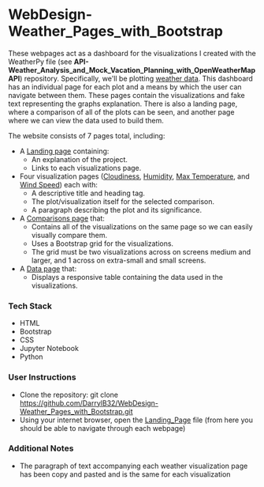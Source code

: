 
# WebDesign-Weather_Pages_with_Bootstrap
These webpages act as a dashboard for the visualizations I created with the WeatherPy file (see **API-Weather_Analysis_and_Mock_Vacation_Planning_with_OpenWeatherMapAPI**) repository.  Specifically, we'll be plotting [weather data](Resources/cities.csv).
This dashboard has an individual page for each plot and a means by which the user can navigate between them. These pages contain the visualizations and fake text representing the graphs explanation. There is also a landing page, where a comparison of all of the plots can be seen, and another page where we can view the data used to build them.

The website consists of 7 pages total, including:
* A [Landing page](Landing_Page.html) containing:
	* An explanation of the project.
	* Links to each visualizations page. 
* Four visualization pages ([Cloudiness](Cloudiness_Page.html), [Humidity](Humidity_Page.html), [Max Temperature](Max_Temp_Page.html), and [Wind Speed](Wind_Speed_Page.html)) each with:
	* A descriptive title and heading tag.
	* The plot/visualization itself for the selected comparison.
	* A paragraph describing the plot and its significance.
* A [Comparisons page](Comparisons_Page.html) that:
	* Contains all of the visualizations on the same page so we can easily visually compare them.
	* Uses a Bootstrap grid for the visualizations.
	* The grid must be two visualizations across on screens medium and larger, and 1 across on extra-small and small screens.
* A [Data page](cities_table.html) that:
	* Displays a responsive table containing the data used in the visualizations.

### Tech Stack
* HTML
* Bootstrap
* CSS
* Jupyter Notebook
* Python

### User Instructions
* Clone the repository: git clone https://github.com/DarrylB32/WebDesign-Weather_Pages_with_Bootstrap.git
* Using your internet browser, open the [Landing_Page](Landing_Page.html) file (from here you should be able to navigate through each webpage)

### Additional Notes
 - The paragraph of text accompanying each weather visualization page has been copy and pasted and is the same for each visualization